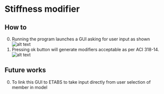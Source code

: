 # Stiffness modifier
## How to
0. Running the program launches a GUI asking for user input as shown
![alt text](https://github.com/sampy23/etabs_addons/blob/master/stiffness_modifiers/input.jpg)
1. Pressing ok button will generate modifiers acceptable as per ACI 318-14.
![alt text](https://github.com/sampy23/etabs_addons/blob/master/stiffness_modifiers/output.jpg)

## Future works
0. To link this GUI to ETABS to take input directly from user selection of member in model
